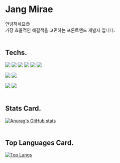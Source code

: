 # Jang Mirae
안녕하세요😊   
가장 효율적인 해결책을 고민하는 프론트엔드 개발자 입니다.   
　   
## Techs.
<span><img src="https://img.shields.io/badge/TypeScript-2f74c0?style=for-the-badge&logo=TypeScript&logoColor=white" /></span>
<span><img src="https://img.shields.io/badge/React-17b6e7?style=for-the-badge&logo=React&logoColor=white" /></span>
<span><img src="https://img.shields.io/badge/Vue.js-4FC08D?style=for-the-badge&logo=Vue.js&logoColor=white" /></span>
<span><img src="https://img.shields.io/badge/JavaScript-ffc100?style=for-the-badge&logo=JavaScript&logoColor=white" /></span>
<span><img src="https://img.shields.io/badge/HTML5-dd4b25?style=for-the-badge&logo=HTML5&logoColor=white&prefix=hello" /></span>
<span><img src="https://img.shields.io/badge/CSS3-146eb0?style=for-the-badge&logo=CSS3&logoColor=white" /></span>

<span><img src="https://img.shields.io/badge/Redux-764ABC?style=for-the-badge&logo=Redux&logoColor=white" /></span>
<span><img src="https://img.shields.io/badge/GraphQL-E10098?style=for-the-badge&logo=GraphQL&logoColor=white" /></span>

<span><img src="https://img.shields.io/badge/Git-e83a2d?style=for-the-badge&logo=Git&logoColor=white" /></span>
<span><img src="https://img.shields.io/badge/Slack-4A154B?style=for-the-badge&logo=Slack&logoColor=white" /></span>   
　   
## Stats Card.
[![Anurag's GitHub stats](https://github-readme-stats.vercel.app/api?username=miraejang&show_icons=true&theme=dracula)](https://github.com/anuraghazra/github-readme-stats)   
　   
## Top Languages Card.
[![Top Langs](https://github-readme-stats.vercel.app/api/top-langs/?username=miraejang&layout=compact)](https://github.com/anuraghazra/github-readme-stats)
